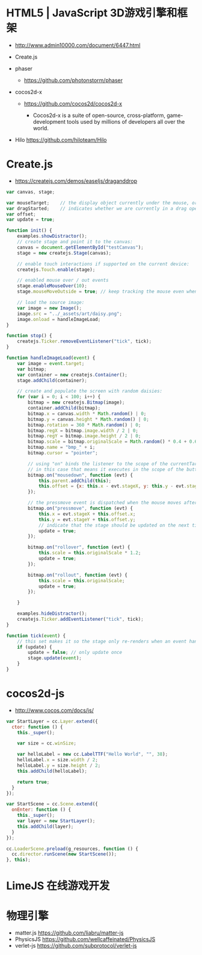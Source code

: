 # HTML5 | JavaScript 3D游戏引擎和框架

- <http://www.admin10000.com/document/6447.html>
- Create.js
- phaser

  - <https://github.com/photonstorm/phaser>

- cocos2d-x

  - <https://github.com/cocos2d/cocos2d-x>

    - Cocos2d-x is a suite of open-source, cross-platform, game-development tools used by millions of developers all over the world.

- Hilo https://github.com/hiloteam/Hilo

# Create.js

- <https://createjs.com/demos/easeljs/draganddrop>

```javascript
var canvas, stage;

var mouseTarget;    // the display object currently under the mouse, or being dragged
var dragStarted;    // indicates whether we are currently in a drag operation
var offset;
var update = true;

function init() {
    examples.showDistractor();
    // create stage and point it to the canvas:
    canvas = document.getElementById("testCanvas");
    stage = new createjs.Stage(canvas);

    // enable touch interactions if supported on the current device:
    createjs.Touch.enable(stage);

    // enabled mouse over / out events
    stage.enableMouseOver(10);
    stage.mouseMoveOutside = true; // keep tracking the mouse even when it leaves the canvas

    // load the source image:
    var image = new Image();
    image.src = "../_assets/art/daisy.png";
    image.onload = handleImageLoad;
}

function stop() {
    createjs.Ticker.removeEventListener("tick", tick);
}

function handleImageLoad(event) {
    var image = event.target;
    var bitmap;
    var container = new createjs.Container();
    stage.addChild(container);

    // create and populate the screen with random daisies:
    for (var i = 0; i < 100; i++) {
        bitmap = new createjs.Bitmap(image);
        container.addChild(bitmap);
        bitmap.x = canvas.width * Math.random() | 0;
        bitmap.y = canvas.height * Math.random() | 0;
        bitmap.rotation = 360 * Math.random() | 0;
        bitmap.regX = bitmap.image.width / 2 | 0;
        bitmap.regY = bitmap.image.height / 2 | 0;
        bitmap.scale = bitmap.originalScale = Math.random() * 0.4 + 0.6;
        bitmap.name = "bmp_" + i;
        bitmap.cursor = "pointer";

        // using "on" binds the listener to the scope of the currentTarget by default
        // in this case that means it executes in the scope of the button.
        bitmap.on("mousedown", function (evt) {
            this.parent.addChild(this);
            this.offset = {x: this.x - evt.stageX, y: this.y - evt.stageY};
        });

        // the pressmove event is dispatched when the mouse moves after a mousedown on the target until the mouse is released.
        bitmap.on("pressmove", function (evt) {
            this.x = evt.stageX + this.offset.x;
            this.y = evt.stageY + this.offset.y;
            // indicate that the stage should be updated on the next tick:
            update = true;
        });

        bitmap.on("rollover", function (evt) {
            this.scale = this.originalScale * 1.2;
            update = true;
        });

        bitmap.on("rollout", function (evt) {
            this.scale = this.originalScale;
            update = true;
        });

    }

    examples.hideDistractor();
    createjs.Ticker.addEventListener("tick", tick);
}

function tick(event) {
    // this set makes it so the stage only re-renders when an event handler indicates a change has happened.
    if (update) {
        update = false; // only update once
        stage.update(event);
    }
}
```

# cocos2d-js

- <http://www.cocos.com/docs/js/>

```javascript
var StartLayer = cc.Layer.extend({
  ctor: function () {
    this._super();

    var size = cc.winSize;

    var helloLabel = new cc.LabelTTF("Hello World", "", 38);
    helloLabel.x = size.width / 2;
    helloLabel.y = size.height / 2;
    this.addChild(helloLabel);

    return true;
  }
});

var StartScene = cc.Scene.extend({
  onEnter: function () {
    this._super();
    var layer = new StartLayer();
    this.addChild(layer);
  }
});

cc.LoaderScene.preload(g_resources, function () {
  cc.director.runScene(new StartScene());
}, this);
```

# LimeJS 在线游戏开发

# 物理引擎

- matter.js <https://github.com/liabru/matter-js>
- PhysicsJS <https://github.com/wellcaffeinated/PhysicsJS>
- verlet-js <https://github.com/subprotocol/verlet-js>
